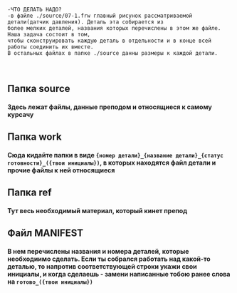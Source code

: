     -ЧТО ДЕЛАТЬ НАДО?
    -в файле ./source/07-1.frw главный рисунок рассматриваемой детали(датчик давления). Деталь эта собирается из 
	более мелких деталей, названия которых перечислены в этом же файле. Наша задача состоит в том, 
	чтобы сконструировать каждую деталь в отдельности и в конце всей работы соединить их вместе.
	В остальных файлах в папке ./source данны размеры к каждой детали. 
	
<br>

## Папка source
#### Здесь лежат файлы, данные преподом и относящиеся к самому курсачу

## Папка work
#### Сюда кидайте папки в виде `{номер детали}_{название детали}_{статус готовности}_({твои инициалы})`, в которых находятся файл детали и прочие файлы к ней относящиеся


## Папка ref
#### Тут весь необходимый материал, который кинет препод

## Файл MANIFEST
#### В нем перечислены названия и номера деталей, которые необходиимо сделать. Если ты собрался работать над какой-то деталью, то напротив соответствующей строки укажи свои инициалы, и когда сделаешь - замени написанные тобою ранее слова на `готово_({твои инициалы})`

